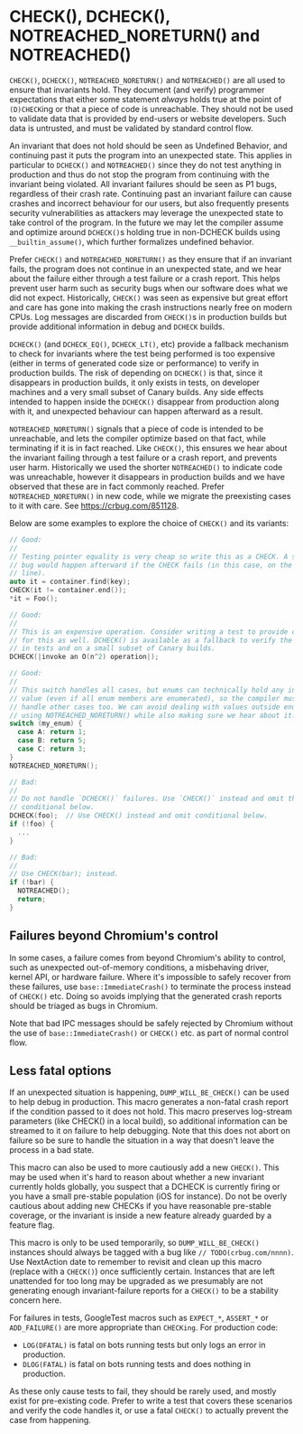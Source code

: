 # CHECK(), DCHECK(), NOTREACHED_NORETURN() and NOTREACHED()

`CHECK()`, `DCHECK()`, `NOTREACHED_NORETURN()` and `NOTREACHED()` are all used
to ensure that invariants hold.  They document (and verify) programmer
expectations that either some statement *always* holds true at the point of
`(D)CHECK`ing or that a piece of code is unreachable. They should not be used to
validate data that is provided by end-users or website developers. Such data is
untrusted, and must be validated by standard control flow.

An invariant that does not hold should be seen as Undefined Behavior, and
continuing past it puts the program into an unexpected state. This applies in
particular to `DCHECK()` and `NOTREACHED()` since they do not test anything in
production and thus do not stop the program from continuing with the invariant
being violated. All invariant failures should be seen as P1 bugs, regardless of
their crash rate. Continuing past an invariant failure can cause crashes and
incorrect behaviour for our users, but also frequently presents security
vulnerabilities as attackers may leverage the unexpected state to take control
of the program. In the future we may let the compiler assume and optimize around
`DCHECK()`s holding true in non-DCHECK builds using `__builtin_assume()`, which
further formalizes undefined behavior.

Prefer `CHECK()` and `NOTREACHED_NORETURN()` as they ensure that if an invariant
fails, the program does not continue in an unexpected state, and we hear about
the failure either through a test failure or a crash report. This helps prevent
user harm such as security bugs when our software does what we did not expect.
Historically, `CHECK()` was seen as expensive but great effort and care has gone
into making the crash instructions nearly free on modern CPUs. Log messages are
discarded from `CHECK()`s in production builds but provide additional
information in debug and `DCHECK` builds.

`DCHECK()` (and `DCHECK_EQ()`, `DCHECK_LT()`, etc) provide a fallback mechanism
to check for invariants where the test being performed is too expensive (either
in terms of generated code size or performance) to verify in production builds.
The risk of depending on `DCHECK()` is that, since it disappears in production
builds, it only exists in tests, on developer machines and a very small subset
of Canary builds. Any side effects intended to happen inside the `DCHECK()`
disappear from production along with it, and unexpected behaviour can happen
afterward as a result.

`NOTREACHED_NORETURN()` signals that a piece of code is intended to be
unreachable, and lets the compiler optimize based on that fact, while
terminating if it is in fact reached. Like `CHECK()`, this ensures we hear about
the invariant failing through a test failure or a crash report, and prevents
user harm. Historically we used the shorter `NOTREACHED()` to indicate code was
unreachable, however it disappears in production builds and we have observed
that these are in fact commonly reached. Prefer `NOTREACHED_NORETURN()` in new
code, while we migrate the preexisting cases to it with care. See
https://crbug.com/851128.

Below are some examples to explore the choice of `CHECK()` and its variants:

```c++
// Good:
//
// Testing pointer equality is very cheap so write this as a CHECK. A security
// bug would happen afterward if the CHECK fails (in this case, on the next
// line).
auto it = container.find(key);
CHECK(it != container.end());
*it = Foo();

// Good:
//
// This is an expensive operation. Consider writing a test to provide coverage
// for this as well. DCHECK() is available as a fallback to verify the condition
// in tests and on a small subset of Canary builds.
DCHECK(|invoke an O(n^2) operation|);

// Good:
//
// This switch handles all cases, but enums can technically hold any integer
// value (even if all enum members are enumerated), so the compiler must try to
// handle other cases too. We can avoid dealing with values outside enums by
// using NOTREACHED_NORETURN() while also making sure we hear about it.
switch (my_enum) {
  case A: return 1;
  case B: return 5;
  case C: return 3;
}
NOTREACHED_NORETURN();

// Bad:
//
// Do not handle `DCHECK()` failures. Use `CHECK()` instead and omit the
// conditional below.
DCHECK(foo);  // Use CHECK() instead and omit conditional below.
if (!foo) {
  ...
}

// Bad:
//
// Use CHECK(bar); instead.
if (!bar) {
  NOTREACHED();
  return;
}
```

## Failures beyond Chromium's control

In some cases, a failure comes from beyond Chromium's ability to control, such
as unexpected out-of-memory conditions, a misbehaving driver, kernel API, or
hardware failure. Where it's impossible to safely recover from these failures,
use `base::ImmediateCrash()` to terminate the process instead of `CHECK()` etc.
Doing so avoids implying that the generated crash reports should be triaged as
bugs in Chromium.

Note that bad IPC messages should be safely rejected by Chromium without the use
of `base::ImmediateCrash()` or `CHECK()` etc. as part of normal control flow.

## Less fatal options

If an unexpected situation is happening, `DUMP_WILL_BE_CHECK()` can be used to
help debug in production. This macro generates a non-fatal crash report if the
condition passed to it does not hold. This macro preserves log-stream parameters
(like CHECK() in a local build), so additional information can be streamed to it
on failure to help debugging. Note that this does not abort on failure so be
sure to handle the situation in a way that doesn't leave the process in a bad
state.

This macro can also be used to more cautiously add a new `CHECK()`. This may be
used when it's hard to reason about whether a new invariant currently holds
globally, you suspect that a DCHECK is currently firing or you have a small
pre-stable population (iOS for instance). Do not be overly cautious about adding
new CHECKs if you have reasonable pre-stable coverage, or the invariant is
inside a new feature already guarded by a feature flag.

This macro is only to be used temporarily, so `DUMP_WILL_BE_CHECK()` instances
should always be tagged with a bug like `// TODO(crbug.com/nnnn)`. Use
NextAction date to remember to revisit and clean up this macro (replace with a
`CHECK()`) once sufficiently certain. Instances that are left unattended for too
long may be upgraded as we presumably are not generating enough
invariant-failure reports for a `CHECK()` to be a stability concern here.

For failures in tests, GoogleTest macros such as `EXPECT_*`, `ASSERT_*` or
`ADD_FAILURE()` are more appropriate than `CHECKing`. For production code:

* `LOG(DFATAL)` is fatal on bots running tests but only logs an error in
  production.
* `DLOG(FATAL)` is fatal on bots running tests and does nothing in production.

As these only cause tests to fail, they should be rarely used, and mostly exist
for pre-existing code. Prefer to write a test that covers these scenarios and
verify the code handles it, or use a fatal `CHECK()` to actually prevent the
case from happening.
